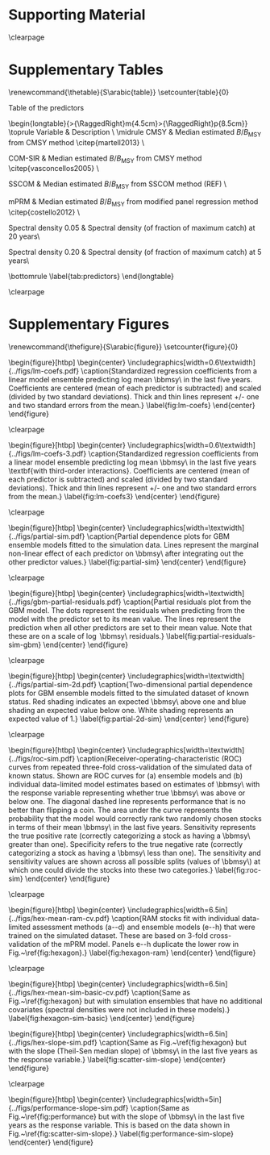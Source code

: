 # Supporting Material

<!--
# Simulation model

Brief description of the simulation model based on the FAO report

[@rosenberg2014]

# Assessment methods

## CMSY --- catch maximum sustainable yield

## COMSIR --- catch only model with sample-importance-resampling

\begin{equation}
\hat{C}_{t+1} = P_{t+1} \left(B_t + r B_t \left(1 - \frac{B_t}{K}\right) - \hat{C}_t \right)
\end{equation}

\begin{equation}
P_{t+1} = P \left(1 + x\left(\frac{B_t}{aK}-1\right)\right)
\end{equation}

\begin{equation}
P_0 = \frac{C_0}{B_0}
\end{equation}

\begin{equation}
B_\mathrm{MSY} = \frac{K}{2}
\end{equation}

Priors: 

$a \sim \mathrm{uniform}(0, 1)$, $x \sim \mathrm{uniform}(0.000001, 1)$, $\log K \sim \mathrm{uniform}(\mathrm{max catch}, \log (100 \cdot \mathrm{max catch}))$

## mPRM --- modified panel regression model

## SSCOM --- state space catch-only-model

Harvest dynamics model:

\begin{equation}
\hat{E}_{t+1} = E_t \left( \frac{B_t}{a \cdot B_0 / 2} \right) ^ 2
\end{equation}

\begin{equation}
\hat{C}_t = E_t \cdot B_t
\end{equation}

Table summarizing these based on FAO report

[@rosenberg2014]

# Ensemble model descriptions

Mean ensemble:

Linear model ensemble:

Random forest ensemble:

Boosted regression ensemble:
-->

\clearpage

# Supplementary Tables

\renewcommand{\thetable}{S\arabic{table}}
\setcounter{table}{0}

Table of the predictors

\begin{longtable}{>{\RaggedRight}m{4.5cm}>{\RaggedRight}p{8.5cm}}
\toprule
Variable & Description \\ 
\midrule
CMSY & Median estimated $B/B_{\mathrm{MSY}}$ from 
  CMSY method \citep{martell2013} \\ 

COM-SIR & Median estimated $B/B_{\mathrm{MSY}}$ from 
  CMSY method \citep{vasconcellos2005} \\ 

SSCOM & Median estimated $B/B_{\mathrm{MSY}}$ 
  from SSCOM method (REF) \\ 

mPRM & Median estimated $B/B_{\mathrm{MSY}}$ 
  from modified panel regression method \citep{costello2012} \\ 

Spectral density 0.05 & Spectral density (of fraction of maximum catch) at 20 years\\

Spectral density 0.20 & Spectral density (of fraction of maximum catch) at 5 years\\

\bottomrule
\label{tab:predictors}
\end{longtable}

\clearpage

# Supplementary Figures

\renewcommand{\thefigure}{S\arabic{figure}}
\setcounter{figure}{0}

\begin{figure}[htbp]
\begin{center}
\includegraphics[width=0.6\textwidth]{../figs/lm-coefs.pdf}
\caption{Standardized regression coefficients from a linear model ensemble predicting log mean \bbmsy\\ in the last five years. Coefficients are centered (mean of each predictor is subtracted) and scaled (divided by two standard deviations). Thick and thin lines represent +/- one and two standard errors from the mean.}
\label{fig:lm-coefs}
\end{center}
\end{figure}

\clearpage

\begin{figure}[htbp]
\begin{center}
\includegraphics[width=0.6\textwidth]{../figs/lm-coefs-3.pdf}
\caption{Standardized regression coefficients from a linear model ensemble predicting log mean \bbmsy\\ in the last five years \textbf{with third-order interactions}. Coefficients are centered (mean of each predictor is subtracted) and scaled (divided by two standard deviations). Thick and thin lines represent +/- one and two standard errors from the mean.}
\label{fig:lm-coefs3}
\end{center}
\end{figure}

\clearpage

\begin{figure}[htbp]
\begin{center}
\includegraphics[width=\textwidth]{../figs/partial-sim.pdf}
\caption{Partial dependence plots for GBM ensemble models fitted to the
simulation data. Lines represent the marginal non-linear effect of each
predictor on \bbmsy\\ after integrating out the other predictor values.}
\label{fig:partial-sim}
\end{center}
\end{figure}

\clearpage

\begin{figure}[htbp]
\begin{center}
\includegraphics[width=\textwidth]{../figs/gbm-partial-residuals.pdf}
\caption{Partial residuals plot from the GBM model. The dots represent the residuals when predicting from the model with the predictor set to its mean value. The lines represent the prediction when all other predictors are set to their mean value. Note that these are on a scale of $\log$ \bbmsy\\ residuals.}
\label{fig:partial-residuals-sim-gbm}
\end{center}
\end{figure}

\clearpage

\begin{figure}[htbp]
\begin{center}
\includegraphics[width=\textwidth]{../figs/partial-sim-2d.pdf}
\caption{Two-dimensional partial dependence plots for GBM ensemble models fitted to the simulated dataset of known status. Red shading indicates an expected \bbmsy\\ above one and blue shading an expected value below one. White shading represents an expected value of 1.}
\label{fig:partial-2d-sim}
\end{center}
\end{figure}

\clearpage

\begin{figure}[htbp]
\begin{center}
\includegraphics[width=\textwidth]{../figs/roc-sim.pdf}
\caption{Receiver-operating-characteristic (ROC) curves from repeated three-fold cross-validation of the simulated data of known status. Shown are ROC curves for (a) ensemble models and (b) individual data-limited model estimates based on estimates of \bbmsy\\ with the response variable representing whether true \bbmsy\\ was above or below one. The diagonal dashed line represents performance that is no better than flipping a coin. The area under the curve represents the probability that the model would correctly rank two randomly chosen stocks in terms of their mean \bbmsy\\ in the last five years. Sensitivity represents the true positive rate (correctly categorizing a stock as having a \bbmsy\\ greater than one). Specificity refers to the true negative rate (correctly categorizing a stock as having a \bbmsy\\ less than one). The sensitivity and sensitivity values are shown across all possible splits (values of \bbmsy\\) at which one could divide the stocks into these two categories.}
\label{fig:roc-sim}
\end{center}
\end{figure}

\clearpage

\begin{figure}[htbp]
\begin{center}
\includegraphics[width=6.5in]{../figs/hex-mean-ram-cv.pdf}
\caption{RAM stocks fit with individual data-limited assessment methods (a--d) and ensemble models (e--h) that were trained on the simulated dataset. These are based on 3-fold cross-validation of the mPRM model. Panels e--h duplicate the lower row in Fig.~\ref{fig:hexagon}.}
\label{fig:hexagon-ram}
\end{center}
\end{figure}

\clearpage

\begin{figure}[htbp]
\begin{center}
\includegraphics[width=6.5in]{../figs/hex-mean-sim-basic-cv.pdf}
\caption{Same as Fig.~\ref{fig:hexagon} but with simulation ensembles that have no additional covariates (spectral densities were not included in these models).}
\label{fig:hexagon-sim-basic}
\end{center}
\end{figure}

\begin{figure}[htbp]
\begin{center}
\includegraphics[width=6.5in]{../figs/hex-slope-sim.pdf}
\caption{Same as Fig.~\ref{fig:hexagon} but with the slope (Theil-Sen median slope) of \bbmsy\\ in the last five years as the response variable.}
\label{fig:scatter-sim-slope}
\end{center}
\end{figure}

\clearpage

\begin{figure}[htbp]
\begin{center}
\includegraphics[width=5in]{../figs/performance-slope-sim.pdf}
\caption{Same as Fig.~\ref{fig:performance} but with the slope of \bbmsy\\ in
the last five years as the response variable. This is based on the data shown in Fig.~\ref{fig:scatter-sim-slope}.}
\label{fig:performance-sim-slope}
\end{center}
\end{figure}

